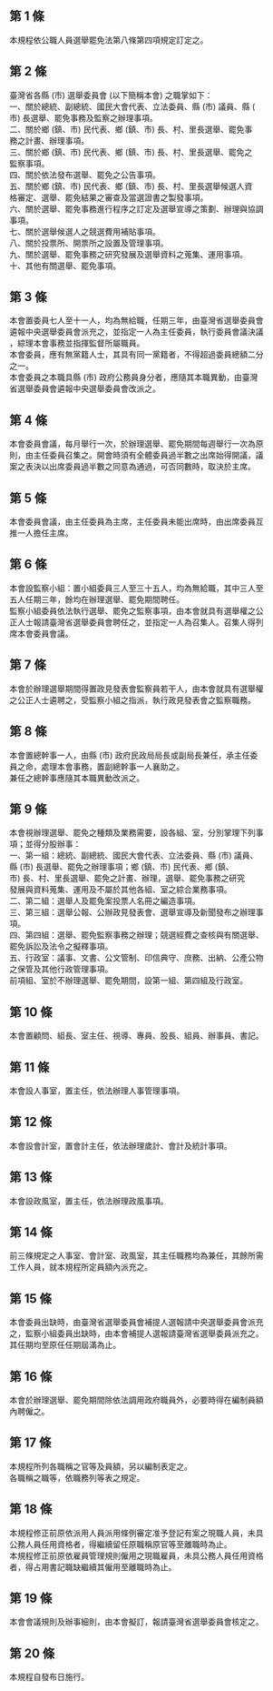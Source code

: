 第 1 條
-------
本規程依公職人員選舉罷免法第八條第四項規定訂定之。

第 2 條
-------
臺灣省各縣 (市) 選舉委員會 (以下簡稱本會) 之職掌如下：  
一、關於總統、副總統、國民大會代表、立法委員、縣 (市) 議員、縣 (  
    市) 長選舉、罷免事務及監察之辦理事項。  
二、關於鄉 (鎮、市) 民代表、鄉 (鎮、市) 長、村、里長選舉、罷免事  
    務之計畫、辦理事項。  
三、關於鄉 (鎮、市) 民代表、鄉 (鎮、市) 長、村、里長選舉、罷免之  
    監察事項。  
四、關於依法發布選舉、罷免之公告事項。  
五、關於鄉 (鎮、市) 民代表、鄉 (鎮、市) 長、村、里長選舉候選人資  
    格審定、選舉、罷免結果之審查及當選證書之製發事項。  
六、關於選舉、罷免事務進行程序之訂定及選舉宣導之策劃、辦理與協調  
    事項。  
七、關於選舉候選人之競選費用補貼事項。  
八、關於投票所、開票所之設置及管理事項。  
九、關於選舉、罷免事務之研究發展及選舉資料之蒐集、運用事項。  
十、其他有關選舉、罷免事項。

第 3 條
-------
本會置委員七人至十一人，均為無給職，任期三年，由臺灣省選舉委員會  
遴報中央選舉委員會派充之，並指定一人為主任委員，執行委員會議決議  
，綜理本會事務並指揮監督所屬職員。  
本會委員，應有無黨籍人士，其具有同一黨籍者，不得超過委員總額二分  
之一。  
本會委員之本職具縣 (市) 政府公務員身分者，應隨其本職異動，由臺灣  
省選舉委員會遴報中央選舉委員會改派之。

第 4 條
-------
本會委員會議，每月舉行一次，於辦理選舉、罷免期間每週舉行一次為原  
則，由主任委員召集之。開會時須有全體委員過半數之出席始得開議，議  
案之表決以出席委員過半數之同意為通過，可否同數時，取決於主席。

第 5 條
-------
本會委員會議，由主任委員為主席，主任委員未能出席時，由出席委員互  
推一人擔任主席。

第 6 條
-------
本會設監察小組：置小組委員三人至三十五人，均為無給職，其中三人至  
五人任期三年，餘均在辦理選舉、罷免期間聘任。  
監察小組委員依法執行選舉、罷免之監察事項，由本會就具有選舉權之公  
正人士報請臺灣省選舉委員會聘任之，並指定一人為召集人。召集人得列  
席本會委員會議。

第 7 條
-------
本會於辦理選舉期間得置政見發表會監察員若干人，由本會就具有選舉權  
之公正人士遴聘之，受監察小組之指派，執行政見發表會之監察職務。

第 8 條
-------
本會置總幹事一人，由縣 (市) 政府民政局局長或副局長兼任，承主任委  
員之命，處理本會事務，置副總幹事一人襄助之。  
兼任之總幹事應隨其本職異動改派之。

第 9 條
-------
本會視辦理選舉、罷免之種類及業務需要，設各組、室，分別掌理下列事  
項；並得分股辦事：  
一、第一組：總統、副總統、國民大會代表、立法委員、縣 (市) 議員、  
    縣 (市) 長選舉、罷免之辦理事項；鄉 (鎮、市) 民代表、鄉 (鎮、  
    市) 長、村、里長選舉、罷免之計畫、辦理，選舉、罷免事務之研究  
    發展與資料蒐集、運用及不屬於其他各組、室之綜合業務事項。  
二、第二組：選舉人及罷免案投票人名冊之編造事項。  
三、第三組：選舉公報、公辦政見發表會、選舉宣導及新聞發布之辦理事  
    項。  
四、第四組：選舉、罷免監察事務之辦理；競選經費之查核與有關選舉、  
    罷免訴訟及法令之擬釋事項。  
五、行政室：議事、文書、公文管制、印信典守、庶務、出納、公產公物  
    之保管及其他行政管理事項。  
前項組、室於不辦理選舉、罷免期間，設第一組、第四組及行政室。

第 10 條
--------
本會置顧問、組長、室主任、視導、專員、股長、組員、辦事員、書記。

第 11 條
--------
本會設人事室，置主任，依法辦理人事管理事項。

第 12 條
--------
本會設會計室，置會計主任，依法辦理歲計、會計及統計事項。

第 13 條
--------
本會設政風室，置主任，依法辦理政風事項。

第 14 條
--------
前三條規定之人事室、會計室、政風室，其主任職務均為兼任，其餘所需  
工作人員，就本規程所定員額內派充之。

第 15 條
--------
本會委員出缺時，由臺灣省選舉委員會補提人選報請中央選舉委員會派充  
之，監察小組委員出缺時，由本會補提人選報請臺灣省選舉委員派充之。  
其任期均至原任任期屆滿為止。

第 16 條
--------
本會於辦理選舉、罷免期間除依法調用政府職員外，必要時得在編制員額  
內聘僱之。

第 17 條
--------
本規程所列各職稱之官等及員額，另以編制表定之。  
各職稱之職等，依職務列等表之規定。

第 18 條
--------
本規程修正前原依派用人員派用條例審定准予登記有案之現職人員，未具  
公務人員任用資格者，得繼續留任原職稱原官等至離職時為止。  
本規程修正前原依雇員管理規則僱用之現職雇員，未具公務人員任用資格  
者，得占用書記職缺繼續其僱用至離職時為止。

第 19 條
--------
本會會議規則及辦事細則，由本會擬訂，報請臺灣省選舉委員會核定之。

第 20 條
--------
本規程自發布日施行。

